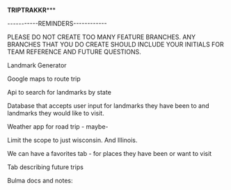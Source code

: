 ********TRIPTRAKKR***********

-----------REMINDERS------------

PLEASE DO NOT CREATE TOO MANY FEATURE BRANCHES. ANY BRANCHES THAT YOU DO CREATE SHOULD INCLUDE YOUR INITIALS FOR TEAM REFERENCE AND FUTURE QUESTIONS.


Landmark Generator

Google maps to route trip 

Api to search for landmarks by state

Database that accepts user input for landmarks they have been to and landmarks they would like to visit.

Weather app for road trip - maybe-

Limit the scope to just wisconsin. And Illinois. 

We can have a favorites tab - for places they have been or want to visit

Tab describing future trips


Bulma docs and notes: 

